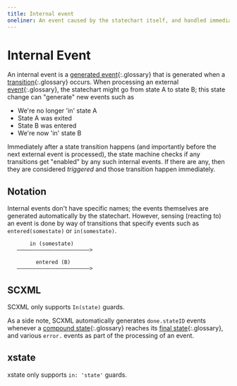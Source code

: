 ```yaml
---
title: Internal event
oneliner: An event caused by the statechart itself, and handled immediately
---
```


# Internal Event

An internal event is a [generated event](generated-event.html){:.glossary} that is generated when a [transition](transition.html){:.glossary} occurs.  When processing an external [event](event.html){:.glossary}, the statechart might go from state A to state B; this state change can "generate" new events such as

* We're no longer 'in' state A
* State A was exited
* State B was entered
* We're now 'in' state B

Immediately after a state transition happens (and importantly before the next external event is processed), the state machine checks if any transitions get "enabled" by any such internal events.  If there are any, then they are considered _triggered_ and those transition happen immediately.


## Notation

Internal events don't have specific names; the events themselves are generated automatically by the statechart.  However, sensing (reacting to) an event is done by way of transitions that specify events such as `entered(somestate)` or `in(somestate)`.

```
       in (somestate)
   ———————————————————————>
```


```
         entered (B)
   ———————————————————————>
```


## SCXML

SCXML only supports `In(state)` guards.

As a side note, SCXML automatically generates `done.stateID` events whenever a [compound state](compound-state.html){:.glossary} reaches its [final state](final-state.html){:.glossary}, and various `error.` events as part of the processing of an event.

## xstate

xstate only supports `in: 'state'` guards.


